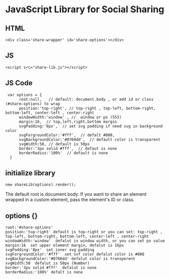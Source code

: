 # JavaScript Library for Social Sharing

## HTML

```
<div class='share-wrapper' id='share-options'></div>
```

## JS 

```
<script src="share-lib.js"></script>
```

## JS Code

```
 var options = {
      root:null,   // default: document.body , or add id or class (#share-options) to wrap
      position:'top-right', // top-right , top-left, bottom-right, bottom-left, center-left , center-right
      windowWidth:'window' , //  window or px (553)
      margin:16,  // top,left,right,bottom margin
      svgPadding:'8px',  // set svg padding if need svg in background color
      svgForgroundColor:'#fff',  // defalt #000,
      svgBackgroundColor:'#0760dd',  // default color is transparent
      svgWidth:50, // default is 50px
      border:'3px solid #fff',  // defaut is none
      borderRadius:'100%'  // default is none 
  }
```
## initialize library

```
new shareLib(options).render();
```
The default root is document.body. If you want to share an element wrapped in a custom element, pass the element's ID or class.

## options {}
```
root:'#share-options'
position:'top-right' default is top-right or you can set: top-right , top-left, bottom-right, bottom-left, center-left , center-right
windowWidth:'window'  defalut is window width, or you can set px value
margin:16  set upper element margin, defalut is 16px
svgPadding:'8px'  set inner svg padding
svgForgroundColor:'#fff'  set svf color defalut color is #000
svgBackgroundColor:'#0760dd' defalut color is transperent
svgWidth:50  defalut is 50px (Number)
border:'3px solid #fff'  defalut is none
borderRadius:'100%' defalt is none
```
